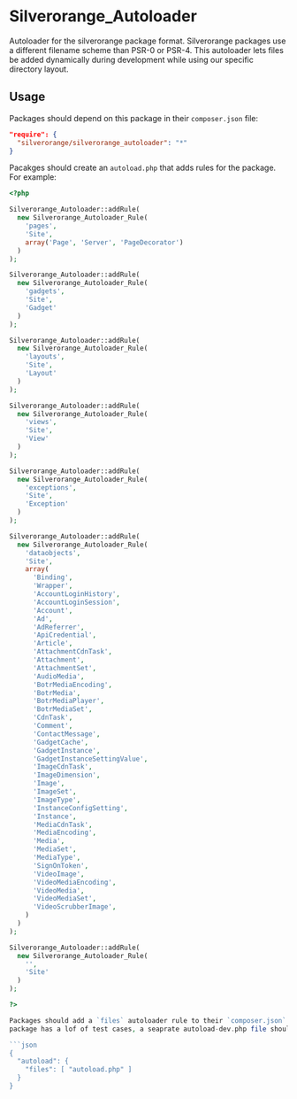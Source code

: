 Silverorange_Autoloader
=======================
Autoloader for the silverorange package format. Silverorange packages use a
different filename scheme than PSR-0 or PSR-4. This autoloader lets files be
added dynamically during development while using our specific directory layout.

Usage
-----
Packages should depend on this package in their `composer.json` file:

```json
"require": {
  "silverorange/silverorange_autoloader": "*"
}
```

Pacakges should create an `autoload.php` that adds rules for the package. For
example:

```php
<?php

Silverorange_Autoloader::addRule(
  new Silverorange_Autoloader_Rule(
    'pages',
    'Site',
    array('Page', 'Server', 'PageDecorator')
  )
);

Silverorange_Autoloader::addRule(
  new Silverorange_Autoloader_Rule(
    'gadgets',
    'Site',
    'Gadget'
  )
);

Silverorange_Autoloader::addRule(
  new Silverorange_Autoloader_Rule(
    'layouts',
    'Site',
    'Layout'
  )
);

Silverorange_Autoloader::addRule(
  new Silverorange_Autoloader_Rule(
    'views',
    'Site',
    'View'
  )
);

Silverorange_Autoloader::addRule(
  new Silverorange_Autoloader_Rule(
    'exceptions',
    'Site',
    'Exception'
  )
);

Silverorange_Autoloader::addRule(
  new Silverorange_Autoloader_Rule(
    'dataobjects',
    'Site',
    array(
      'Binding',
      'Wrapper',
      'AccountLoginHistory',
      'AccountLoginSession',
      'Account',
      'Ad',
      'AdReferrer',
      'ApiCredential',
      'Article',
      'AttachmentCdnTask',
      'Attachment',
      'AttachmentSet',
      'AudioMedia',
      'BotrMediaEncoding',
      'BotrMedia',
      'BotrMediaPlayer',
      'BotrMediaSet',
      'CdnTask',
      'Comment',
      'ContactMessage',
      'GadgetCache',
      'GadgetInstance',
      'GadgetInstanceSettingValue',
      'ImageCdnTask',
      'ImageDimension',
      'Image',
      'ImageSet',
      'ImageType',
      'InstanceConfigSetting',
      'Instance',
      'MediaCdnTask',
      'MediaEncoding',
      'Media',
      'MediaSet',
      'MediaType',
      'SignOnToken',
      'VideoImage',
      'VideoMediaEncoding',
      'VideoMedia',
      'VideoMediaSet',
      'VideoScrubberImage',
    )
  )
);

Silverorange_Autoloader::addRule(
  new Silverorange_Autoloader_Rule(
    '',
    'Site'
  )
);

?>

Packages should add a `files` autoloader rule to their `composer.json`. If the
package has a lof of test cases, a seaprate autoload-dev.php file should be used.

```json
{
  "autoload": {
    "files": [ "autoload.php" ]
  }
}
```
